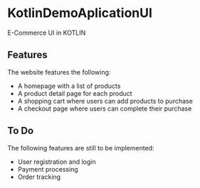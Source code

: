 # KotlinDemoAplicationUI
E-Commerce UI in KOTLIN 
## Features

The website features the following:

* A homepage with a list of products
* A product detail page for each product
* A shopping cart where users can add products to purchase
* A checkout page where users can complete their purchase

## To Do

The following features are still to be implemented:

* User registration and login
* Payment processing
* Order tracking
